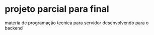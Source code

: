 # projeto parcial para final 

materia de programação tecnica para servidor 
desenvolvendo para o backend
